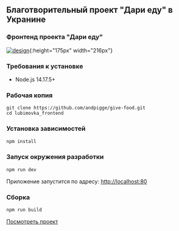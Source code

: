 ## Благотворительный проект "Дари еду" в Укранине
### Фронтенд проекта "Дари еду"

[![design](https://serene-heisenberg-1ae5b0.netlify.app/6a4b48fe85461fb11590.png)](https://www.figma.com/file/b8OyVGBVVZluRYV1N8EhQR/%D0%94%D0%B0%D1%80%D0%B8-%D0%B5%D0%B4%D1%83?node-id=211%3A2994){:height="175px" width="216px"}

### Требования к установке
- Node.js 14.17.5+

### Рабочая копия

```
git clone https://github.com/andpigge/give-food.git
cd lubimovka_frontend
```

### Установка зависимостей

```bash
npm install
```

### Запуск окружения разработки

```bash
npm run dev
```
Приложение запустится по адресу: [http://localhost:80](http://localhost:80)

### Сборка

```bash
npm run build
```

[Посмотреть проект](https://serene-heisenberg-1ae5b0.netlify.app)
